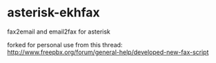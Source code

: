 asterisk-ekhfax
===============

fax2email and email2fax for asterisk

forked for personal use from this thread:
http://www.freepbx.org/forum/general-help/developed-new-fax-script